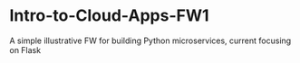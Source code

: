 # Intro-to-Cloud-Apps-FW1
A simple illustrative FW for building Python microservices, current focusing on Flask
